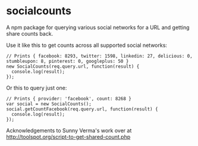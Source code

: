 socialcounts
============

A npm package for querying various social networks for a URL and getting share counts back.

Use it like this to get counts across all supported social networks:

    // Prints { facebook: 8293, twitter: 1598, linkedin: 27, delicious: 0, stumbleupon: 8, pinterest: 0, googleplus: 50 }
    new SocialCounts(req.query.url, function(result) {
      console.log(result);
    });

Or this to query just one:

    // Prints { provider: 'facebook', count: 8268 }
    var social = new SocialCounts();
    social.getCountFacebook(req.query.url, function(result) {
      console.log(result);
    });

Acknowledgements to Sunny Verma's work over at http://toolspot.org/script-to-get-shared-count.php
